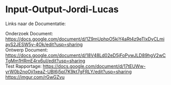 # Input-Output-Jordi-Lucas

Links naar de Documentatie:

Onderzoek Document: https://docs.google.com/document/d/1Z9mUphpO5kiY4aRt4z9eTlxDyCLmiayS2JESW5y-4Ok/edit?usp=sharing <br>
Ontwerp Document: https://docs.google.com/document/d/18V48Ld02eD5jFoPywJLD89hgV2wCTgMm1HRmE4rx6uI/edit?usp=sharing <br>
Test Rapportage: https://docs.google.com/document/d/17tEUWw-yrW0b2noOji1xeaZ-UBI6j5pl7K9kt7gFRLY/edit?usp=sharing <br>
https://imgur.com/rGwGZvu
